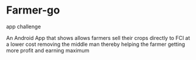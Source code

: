 # Farmer-go
app challenge

An Android App that shows allows farmers sell their crops directly to FCI at a lower cost removing the middle man thereby helping the farmer getting more profit and earning maximum

